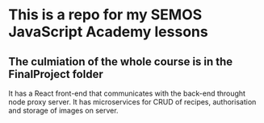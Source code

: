 # This is a repo for my SEMOS JavaScript Academy lessons

## The culmiation of the whole course is in the FinalProject folder

It has a React front-end that communicates with the back-end throught node proxy server. It has microservices for CRUD of recipes, authorisation and storage of images on server.
